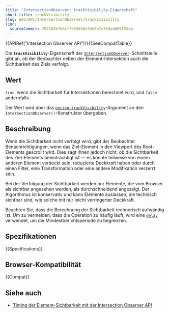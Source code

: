 ```yaml
---
title: "IntersectionObserver: trackVisibility-Eigenschaft"
short-title: trackVisibility
slug: Web/API/IntersectionObserver/trackVisibility
l10n:
  sourceCommit: 707183bfb6cffe53650c03e7e7c369ad089f55ae
---
```


{{APIRef("Intersection Observer API")}}{{SeeCompatTable}}

Die **`trackVisibility`**-Eigenschaft der [`IntersectionObserver`](/de/docs/Web/API/IntersectionObserver)-Schnittstelle gibt an, ob der Beobachter neben der Element-Intersektion auch die Sichtbarkeit des Ziels verfolgt.

## Wert

`true`, wenn die Sichtbarkeit für Intersektionen berechnet wird, und `false` andernfalls.

Der Wert wird über das [`option.trackVisibility`](/de/docs/Web/API/IntersectionObserver/IntersectionObserver#trackvisibility)-Argument an den `IntersectionObserver()`-Konstruktor übergeben.

## Beschreibung

Wenn die Sichtbarkeit nicht verfolgt wird, gibt der Beobachter Benachrichtigungen, wenn das Ziel-Element in den Viewport des Root-Elements gescrollt wird. Dies sagt Ihnen jedoch nicht, ob die Sichtbarkeit des Ziel-Elements beeinträchtigt ist — es könnte teilweise von einem anderen Element verdeckt sein, reduzierte Deckkraft haben oder durch einen Filter, eine Transformation oder eine andere Modifikation verzerrt sein.

Bei der Verfolgung der Sichtbarkeit werden nur Elemente, die vom Browser als sichtbar angesehen werden, als durchschneidend angezeigt. Der Algorithmus ist konservativ und kann Elemente auslassen, die technisch sichtbar sind, wie solche mit nur leicht verringerter Deckkraft.

Beachten Sie, dass die Berechnung der Sichtbarkeit rechnerisch aufwändig ist. Um zu vermeiden, dass die Operation zu häufig läuft, wird eine [`delay`](/de/docs/Web/API/IntersectionObserver/delay) verwendet, um die Mindestberichtsperiode zu begrenzen.

## Spezifikationen

{{Specifications}}

## Browser-Kompatibilität

{{Compat}}

## Siehe auch

- [Timing der Element-Sichtbarkeit mit der Intersection Observer API](/de/docs/Web/API/Intersection_Observer_API/Timing_element_visibility)
